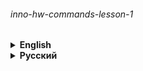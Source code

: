 ###### inno-hw-commands-lesson-1

<details><summary> 
<strong>English</strong>
</summary>

# Bot from the lesson of the course "Code Future" of Innopolis University

### [@innopolis_course_bot](https://t.me/innopolis_course_bot)

```shell
pip install -r requirements.txt
```

---

###### Teacher – [@QuadDarv1ne](https://github.com/QuadDarv1ne)

</details>

<details><summary> 
<strong>Русский</strong>
</summary>

# Бот из урока курса "Код будущего" Университета Иннополис

### [@innopolis_course_bot](https://t.me/innopolis_course_bot)

```shell
pip install -r requirements.txt
```

---

###### Преподаватель – [@QuadDarv1ne](https://github.com/QuadDarv1ne)

</details>